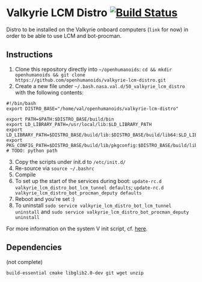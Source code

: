 # Valkyrie LCM Distro [![Build Status](https://travis-ci.org/openhumanoids/valkyrie-lcm-distro.svg?branch=master)](https://travis-ci.org/openhumanoids/valkyrie-lcm-distro)
Distro to be installed on the Valkyrie onboard computers (``link`` for now) in order to be able to use LCM and bot-procman.

## Instructions

1. Clone this repository directly into ``~/openhumanoids``: ``cd && mkdir openhumanoids && git clone https://github.com/openhumanoids/valkyrie-lcm-distro.git``
2. Create a new file under ``~/.bash.nasa.val.d/50_valkyrie_lcm_distro`` with the following contents:
```
#!/bin/bash
export DISTRO_BASE="/home/val/openhumanoids/valkyrie-lcm-distro"

export PATH=$PATH:$DISTRO_BASE/build/bin
export LD_LIBRARY_PATH=/usr/local/lib:$LD_LIBRARY_PATH
export LD_LIBRARY_PATH=$DISTRO_BASE/build/lib:$DISTRO_BASE/build/lib64:$LD_LIBRARY_PATH
export PKG_CONFIG_PATH=$DISTRO_BASE/build/lib/pkgconfig:$DISTRO_BASE/build/lib64/pkgconfig:$PKG_CONFIG_PATH
# TODO: python path
```

3. Copy the scripts under init.d to ``/etc/init.d/``
4. Re-source via ``source ~/.bashrc``
5. Compile
6. To set up the start of the services during boot: ``update-rc.d valkyrie_lcm_distro_bot_lcm_tunnel defaults``; ``update-rc.d valkyrie_lcm_distro_bot_procman_deputy defaults``
7. Reboot and you're set :)
8. To uninstall ``sudo service valkyrie_lcm_distro_bot_lcm_tunnel uninstall`` and ``sudo service valkyrie_lcm_distro_bot_procman_deputy uninstall``

For more information on the system V init script, cf. [here](https://github.com/fhd/init-script-template).

## Dependencies
(not complete)

```
build-essential cmake libglib2.0-dev git wget unzip
```
